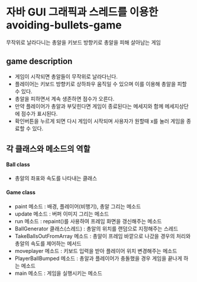 # 자바 GUI 그래픽과 스레드를 이용한 avoiding-bullets-game
 무작위로 날라다니는 총알을 키보드 방향키로 총알을 피해 살아남는 게임

## game description
 * 게임이 시작되면 총알들이 무작위로 날라다닌다.
 * 플레이어는 키보드 방향키로 상하좌우 움직일 수 있으며 이를 이용해 총알을 피할 수 있다.
 * 총알을 피하면서 계속 생존하면 점수가 오른다.
 * 만약 플레이어가 총알과 부딪힌다면 게임이 종료된다는 메세지와 함께 메세지상단에 점수가 표시된다.
 * 확인버튼을 누르게 되면 다시 게임이 시작되며 사용자가 원할때 x를 눌러 게임을 종료할 수 있다.
 
 ## 각 클래스와 메소드의 역할
  #### Ball class
   * 총알의 좌표와 속도를 나타내는 클래스
   
  #### Game class
  * paint 메소드 : 배경, 플레이어(비행기), 총알 그리는 메소드
  * update 메소드 : 버퍼 이미지 그리는 메소드
  * run 메소드 : repaint()를 사용하여 프레임 화면을 갱신해주는 메소드 
  * BallGenerator 클래스(스레드) : 총알의 위치를 랜덤으로 지정해주는 스레드
  * TakeBallsOutFromArray 메소드 : 총알이 프레임 바깥으로 나갔을 경우의 처리와 총알의 속도를 제어하는 메서드
  * moveplayer 메소드 : 키보드 입력을 받아 플레이어 위치 변경해주는 메소드
  * PlayerBallBumped 메소드 : 총알과 플레이어가 충돌했을 경우 게임을 끝나게 하는 메소드
  * main 메소드 : 게임을 실행시키는 메소드

 
